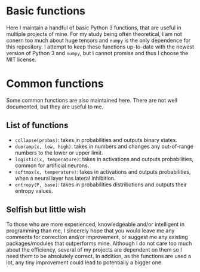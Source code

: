 # Basic functions
Here I maintain a handful of basic Python 3 functions, that are useful in multiple projects of mine.
For my study being often theoretical, I am not conern too much about huge tensors and `numpy` is the only dependence for this repository.
I attempt to keep these functions up-to-date with the newest version of Python 3 and `numpy`,
but I cannot promise and thus I choose the MIT license.

# Common functions
Some common functions are also maintained here. There are not well documented, but they are useful to me.

## List of functions
* `collapse(probas)`: takes in probabilities and outputs binary states.
* `duoramp(x, low, high)`: takes in numbers and changes any out-of-range numbers to the lower or upper limit.
* `logistic(x, temperature)`: takes in activations and outputs probabilities, common for artificial neurons.
* `softmax(x, temperature)`: takes in activations and outputs probabilities, when a neural layer has lateral inhibition.
* `entropy(P, base)`: takes in probabilities distributions and outputs their entropy values.

## Selfish but little wish
To those who are more experienced, knowledgeable and/or intelligent in programming than me, 
I sincerely hope that you would leave me any comments for correction and/or improvement, 
or suggest me any existing packages/modules that outperforms mine.
Although I do not care too much about the efficiency,
several of my projects are dependent on them so I need them to be absolutely correct.
In addition, as the functions are used a lot, any tiny improvement could lead to potentially a bigger one.